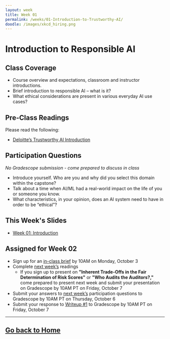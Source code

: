 ```yaml
---
layout: week
title: Week 01
permalink: /weeks/01-Introduction-to-Trustworthy-AI/
doodle: /images/xkcd_hiring.png
---
```


# Introduction to Responsible AI
## Class Coverage
* Course overview and expectations, classroom and instructor introductions. 
* Brief introduction to responsible AI – what is it? 
* What ethical considerations are present in various everyday AI use cases? 

## Pre-Class Readings
Please read the following:
* [Deloitte’s Trustworthy AI Introduction](https://www2.deloitte.com/us/en/pages/deloitte-analytics/solutions/ethics-of-ai-framework.html)

## Participation Questions
_No Gradescope submission - come prepared to discuss in class_
* Introduce yourself. Who are you and why did you select this domain within the capstone?
* Talk about a time when AI/ML had a real-world impact on the life of you or someone you know. 
* What characteristics, in your opinion, does an AI system need to have in order to be “ethical”?

## This Week's Slides
* [Week 01: Introduction](https://github.com/nanrahman/capstone-responsible-ai/blob/master/notes/week-01/Week%201%20-%20Responsible%20AI.pdf)

## Assigned for Week 02
* Sign up for an [in-class brief](https://docs.google.com/spreadsheets/d/1DNA4mQLQmbhFEtm74PEPsUDTEGx0pK_BFzlQcltFaMg/edit?usp=sharing) by 10AM on Monday, October 3
* Complete [next week’s](https://nanrahman.github.io/capstone-responsible-ai/weeks/02-Perspectives-on-Ethical-AI/) readings
    * If you sign up to present on **"Inherent Trade-Offs in the Fair Determination of Risk Scores"** or **"Who Audits the Auditors?,"** come prepared to present next week and submit your presentation on
Gradescope by 10AM PT on Friday, October 7
* Submit your answers to [next week’s](https://nanrahman.github.io/capstone-responsible-ai/weeks/02-Perspectives-on-Ethical-AI/) participation questions to Gradescope by 10AM PT on Thursday, October 6
* Submit your response to [Writeup #1](https://github.com/nanrahman/capstone-responsible-ai/blob/d0cd3cde3e64d03c9c46982f92548a9c9f48b20a/notes/week-01/Writeup_1.pdf) to Gradescope by 10AM PT on Friday, October 7

---
[Go back to Home](https://nanrahman.github.io/capstone-responsible-ai/)
---
